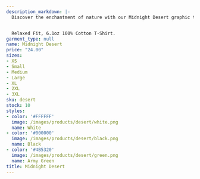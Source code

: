 ```yaml
---
description_markdown: |-
  Discover the enchantment of nature with our Midnight Desert graphic tee. Featuring a captivating moonlight silhouette, this t-shirt captures the desert’s tranquility at night. Made with premium quality, this 6.1oz 100% cotton tee ensures a comfortable relaxed fit. Available in classic shades of white, green, and black, it's an ode to the simpler moments in nature.


  Relaxed Fit, 6.1oz 100% Cotton T-Shirt.
garment_type: null
name: Midnight Desert
price: "24.00"
sizes:
- XS
- Small
- Medium
- Large
- XL
- 2XL
- 3XL
sku: desert
stock: 10
styles:
- color: '#FFFFFF'
  image: /images/products/desert/white.png
  name: White
- color: '#000000'
  image: /images/products/desert/black.png
  name: Black
- color: '#4B5320'
  image: /images/products/desert/green.png
  name: Army Green
title: Midnight Desert
---
```

